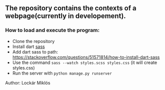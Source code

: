 ## The repository contains the contexts of a webpage(currently in developement).

### How to load and execute the program:
* Clone the repository
* Install dart [sass](https://sass-lang.com/dart-sass "sass")
* Add dart sass to path: <https://stackoverflow.com/questions/51571814/how-to-install-dart-sass>
* Use the command `sass --watch styles.scss styles.css` (it will create styles.css)
* Run the server with `python manage.py runserver`

Author: Lockár Miklós